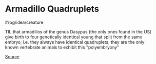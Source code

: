# Armadillo Quadruplets
#rpg/idea/creature 

TIL that armadillos of the genus Dasypus (the only ones found in the US) give birth to four genetically identical young that split from the same embryo; i.e. they always have identical quadruplets; they are the only known vertebrate animals to exhibit this "polyembryony"

[Source](https://www.reddit.com/r/todayilearned/comments/73a7kq/til_that_armadillos_of_the_genus_dasypus_the_only/)